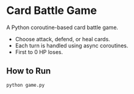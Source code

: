 # Card Battle Game

A Python coroutine-based card battle game.
- Choose attack, defend, or heal cards.
- Each turn is handled using async coroutines.
- First to 0 HP loses.

## How to Run

```bash
python game.py
